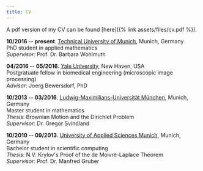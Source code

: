 ```yaml
---
title: CV
---
```

A pdf version of my CV can be found [here]({% link assets/files/cv.pdf %}).

**10/2016 -- present**. [Technical University of Munich](https://www-m2.ma.tum.de/), Munich, Germany  
PhD student in applied mathematics  
_Supervisor:_ Prof. Dr. Barbara Wohlmuth

**04/2016 -- 05/2016**. [Yale University](http://bbs.yale.edu), New Haven, USA  
Postgratuate fellow in biomedical engineering (microscopic image processing)  
_Advisor_: Joerg Bewersdorf, PhD

**10/2013 -- 03/2016**. [Ludwig-Maximilians-Universität München](http://www.mathematik.uni-muenchen.de/), Munich, Germany  
Master student in mathematics  
_Thesis_: Brownian Motion and the Dirichlet Problem  
_Supervisor_: Dr. Gregor Svindland

**10/2010 -- 09/2013**. [University of Applied Sciences Munich](https://www.cs.hm.edu/en/home/index.en.html), Munich, Germany  
Bachelor student in scientific computing  
_Thesis_: N.V. Krylov's Proof of the de Moivre-Laplace Theorem  
_Supervisor_: Prof. Dr. Manfred Gruber

